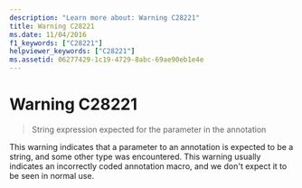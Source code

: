 ```yaml
---
description: "Learn more about: Warning C28221"
title: Warning C28221
ms.date: 11/04/2016
f1_keywords: ["C28221"]
helpviewer_keywords: ["C28221"]
ms.assetid: 06277429-1c19-4729-8abc-69ae90eb1e4e
---
```

# Warning C28221

> String expression expected for the parameter in the annotation

This warning indicates that a parameter to an annotation is expected to be a string, and some other type was encountered. This warning usually indicates an incorrectly coded annotation macro, and we don't expect it to be seen in normal use.
